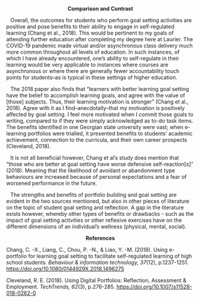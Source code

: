 <p style="text-align: center; font-weight: bold">Comparison and Contrast</p>

&ensp; Overall, the outcomes for students who perform goal setting activities are positive and pose benefits to their ability to engage in self-regulated learning (Chang et al., 2018). This would be pertinent to my goals of attending further education after completing my degree here at Laurier. The COVID-19 pandemic made virtual and/or asynchronous class delivery much more common throughout all levels of education. In such instances, of which I have already encountered, one’s ability to self-regulate in their learning would be very applicable to instances where courses are asynchronous or where there are generally fewer accountability touch points for students–as is typical in these settings of higher education.

&ensp; The 2018 paper also finds that “learners with better learning goal setting have the belief to accomplish learning goals, and agree with the value of [those] subjects. Thus, their learning motivation is stronger” (Chang et al., 2018). Agree with it as I find–anecdotally–that my motivation is positively affected by goal setting. I feel more motivated when I commit those goals to writing, compared to if they were simply acknowledged as to-do task items. The benefits identified in one Georgian state university were vast; when e-learning portfolios were trialled, it presented benefits to students’ academic achievement, connection to the curricula, and their own career prospects (Cleveland, 2018).

&ensp; It is not all beneficial however, Chang et al’s study does mention that “those who are better at goal setting have worse defensive self-reaction[s]” (2018). Meaning that the likelihood of avoidant or abandonment type behaviours are increased because of personal expectations and a fear of worsened performance in the future. <!-- edits here -->

&ensp; The strengths and benefits of portfolio building and goal setting are evident in the two sources mentioned, but also in other pieces of literature on the topic of student goal setting and reflection. A gap in the literature exists however, whereby other types of benefits or drawbacks - such as the impact of goal setting activities or other reflexive exercises have on the different dimensions of an individual’s wellness (physical, mental, social).

<p style="text-align: center; font-weight: bold">References</p>

Chang, C. -X., Liang, C., Chou, P. -N., & Liao, Y. -M. (2018). Using e-portfolio for learning goal setting to facilitate self-regulated learning of high school students.
*Behaviour & information technology, 37*(12), p.1237-1251.
https://doi.org/10.1080/0144929X.2018.1496275


Cleveland, R. E. (2018). Using Digital Portfolios: Reflection, Assessment & Employment. *TechTrends, 62*(3), p.276-285. https://doi.org/10.1007/s11528-018-0262-0
